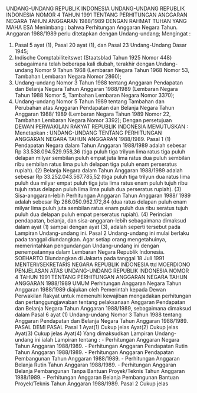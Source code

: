  UNDANG-UNDANG REPUBLIK INDONESIA UNDANG-UNDANG REPUBLIK INDONESIA NOMOR 4 TAHUN 1991 TENTANG PERHITUNGAN ANGGARAN NEGARA TAHUN ANGGARAN 1988/1989
DENGAN RAHMAT TUHAN YANG MAHA ESA
Menimbang :
 bahwa Perhitungan Anggaran Negara Tahun. Anggaran 1988/1989 perlu ditetapkan dengan Undang-undang;
Mengingat :

1. Pasal 5 ayat (1), Pasal 20 ayat (1), dan Pasal 23 Undang-Undang Dasar 1945;
2. Indische Comptabiliteitswet (Staatsblad Tahun 1925 Nomor 448) sebagaimana telah beberapa kali diubah, terakhir dengan Undang-undang Nomor 9 Tahun 1968 (Lembaran Negara Tahun 1968 Nomor 53, Tambahan Lembaran Negara Nomor 2860);
3. Undang-undang Nomor 3 Tahun 1988 tentang Anggaran Pendapatan dan Belanja Negara Tahun Anggaran 1988/1989 (Lembaran Negara Tahun 1988 Nomor 5, Tambahan Lembaran Negara Nomor 3370);
4. Undang-undang Nomor 5 Tahun 1989 tentang Tambahan dan Perubahan atas Anggaran Pendapatan dan Belanja Negara Tahun Anggaran 1988/ 1989 (Lembaran Negara Tahun 1989 Nomor 22, Tambahan Lembaran Negara Nomor 3392); Dengan persetujuan DEWAN PERWAKILAN RAKYAT REPUBLIK INDONESIA
MEMUTUSKAN :
 Menetapkan : UNDANG-UNDANG TENTANG PERHITUNGAN ANGGARAN NEGARA TAHUN ANGGARAN 1988/1989.
Pasal 1
(1) Pendapatan Negara dalam Tahun Anggaran 1988/1989 adalah sebesar Rp 33.538.094.529.958,36 (tiga puluh tiga trilyun lima ratus tiga puluh delapan milyar sembilan puluh empat juta lima ratus dua puluh sembilan ribu sembilan ratus lima puluh delapan tiga puluh enam perseratus rupiah).
(2) Belanja Negara dalam Tahun Anggaran 1988/1989 adalah sebesar Rp 33.252.043.567.785,52 (tiga puluh tiga trilyun dua ratus lima puluh dua milyar empat puluh tiga juta lima ratus enam puluh tujuh ribu tujuh ratus delapan puluh lima lima puluh dua perseratus rupiah).
(3) Sisa-anggaran-lebih Perhitungan Anggaran Tahun Anggaran 1988/ 1989 adalah sebesar Rp 286.050.962.172,84 (dua ratus delapan puluh enam milyar lima puluh juta sembilan ratus enam puluh dua ribu seratus tujuh puluh dua delapan puluh empat perseratus rupiah).
(4) Perincian pendapatan, belanja, dan sisa-anggaran-lebih sebagaimana dimaksud dalam ayat (1) sampai dengan ayat (3), adalah seperti tersebut pada Lampiran Undang-undang ini.
Pasal 2
Undang-undang ini mulai berlaku pada tanggal diundangkan. Agar setiap orang mengetahuinya, memerintahkan pengundangan Undang-undang ini dengan penempatannya dalam Lembaran Negara Republik Indonesia. SOEHARTO Diundangkan di Jakarta pada tanggal 18 Juli 1991 MENTERI/SEKRETARIS NEGARA REPUBLIK INDONESIA ttd MOERDIONO PENJELASAN ATAS UNDANG-UNDANG REPUBLIK INDONESIA NOMOR 4 TAHUN 1991 TENTANG PERHITUNGAN ANGGARAN NEGARA TAHUN ANGGARAN 1988/1989 UMUM Perhitungan Anggaran Negara Tahun Anggaran 1988/1989 diajukan oleh Pemerintah kepada Dewan Perwakilan Rakyat untuk memenuhi kewajiban mengadakan perhitungan dan pertanggungjawaban tentang pelaksanaan Anggaran Pendapatan dan Belanja Negara Tahun Anggaran 1988/1989, sebagaimana dimaksud dalam Pasal 6 ayat (1) Undang-undang Nomor 3 Tahun 1988 tentang Anggaran Pendapatan dan Belanja Negara Tahun Anggaran 1988/1989. PASAL DEMI PASAL Pasal 1 Ayat(1) Cukup jelas Ayat(2) Cukup jelas Ayat(3) Cukup jelas Ayat(4) Yang dimaksudkan Lampiran Undang-undang ini ialah Lampiran tentang : - Perhitungan Anggaran Negara Tahun Anggaran 1988/1989. - Perhitungan Anggaran Pendapatan Rutin Tahun Anggaran 1988/1989. - Perhitungan Anggaran Pendapatan Pembangunan Tahun Anggaran 1988/1989. - Perhitungan Anggaran Belanja Rutin Tahun Anggaran 1988/1989. - Perhitungan Anggaran Belanja Pembangunan Tanpa Bantuan Proyek/Teknis Tahun Anggaran 1988/1989. - Perhitungan Anggaran Belanja Pembangunan Bantuan Proyek/Teknis Tahun Anggaran 1988/1989.
Pasal 2
Cukup jelas